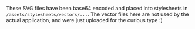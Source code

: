 These SVG files have been base64 encoded and placed into stylesheets in `/assets/stylesheets/vectors/...`. The vector files here are not used by the actual application, and were just uploaded for the curious type :)